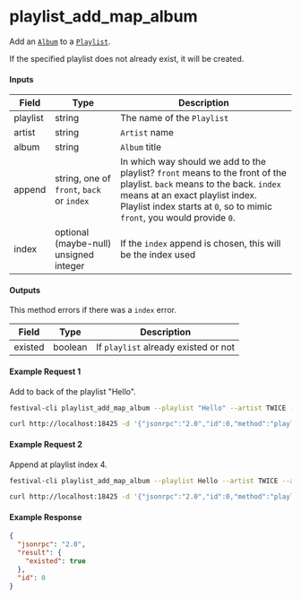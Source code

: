 # playlist_add_map_album
Add an [`Album`](../../common-objects/album.md) to a [`Playlist`](playlist.md).

If the specified playlist does not already exist, it will be created.

#### Inputs
| Field    | Type                                        | Description |
|----------|---------------------------------------------|-------------|
| playlist | string                                      | The name of the `Playlist`
| artist   | string                                      | `Artist` name
| album    | string                                      | `Album` title
| append   | string, one of `front`, `back` or `index`   | In which way should we add to the playlist? `front` means to the front of the playlist. `back` means to the back. `index` means at an exact playlist index. Playlist index starts at `0`, so to mimic `front`, you would provide `0`.
| index    | optional (maybe-null) unsigned integer      | If the `index` append is chosen, this will be the index used


#### Outputs
This method errors if there was a `index` error.

| Field   | Type    | Description |
|---------|---------|-------------|
| existed | boolean | If `playlist` already existed or not

#### Example Request 1
Add to back of the playlist "Hello".
```bash
festival-cli playlist_add_map_album --playlist "Hello" --artist TWICE --album "PAGE TWO" --append back
```
```bash
curl http://localhost:18425 -d '{"jsonrpc":"2.0","id":0,"method":"playlist_add_map_album","params":{"playlist":"Hello","artist":"TWICE","album":"PAGE TWO","append":"back"}}'
```

#### Example Request 2
Append at playlist index 4.
```bash
festival-cli playlist_add_map_album --playlist Hello --artist TWICE --album "PAGE TWO" --append index --index 4
```
```bash
curl http://localhost:18425 -d '{"jsonrpc":"2.0","id":0,"method":"playlist_add_map_album","params":{"playlist":"Hello","artist":"TWICE","album":"PAGE TWO","append":"index","index":4}}'
```

#### Example Response
```json
{
  "jsonrpc": "2.0",
  "result": {
    "existed": true
  },
  "id": 0
}
```
